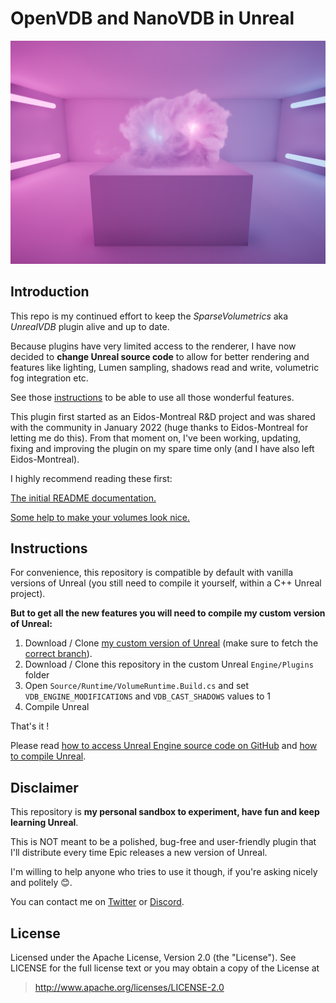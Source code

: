 # OpenVDB and NanoVDB in Unreal

![Bunny_Cover](Resources/VDB_Lumen.png)


## Introduction

This repo is my continued effort to keep the _SparseVolumetrics_ aka _UnrealVDB_ plugin alive and up to date.

Because plugins have very limited access to the renderer, I have now decided to **change Unreal source code** to allow
for better rendering and features like lighting, Lumen sampling, shadows read and write, volumetric fog 
integration etc. 

See those [instructions](#instructions) to be able to use all those wonderful features.

This plugin first started as an Eidos-Montreal R&D project and was shared with the community in January 2022 (huge thanks to Eidos-Montreal for letting me do this). 
From that moment on, I've been working, updating, fixing and improving the plugin on my spare time only 
(and I have also left Eidos-Montreal).

I highly recommend reading these first:

[The initial README documentation.](https://github.com/eidosmontreal/unreal-vdb/blob/main/README.md)

[Some help to make your volumes look nice.](README.md)


## Instructions

For convenience, this repository is compatible by default with vanilla versions of Unreal (you still need to compile it yourself, within a C++ Unreal project).

**But to get all the new features you will need to compile my custom version of Unreal:**


1. Download / Clone [my custom version of Unreal](https://github.com/thilamb/UnrealEngine-Modified) (make sure to fetch the [correct branch](https://github.com/thilamb/UnrealEngine-Modified/tree/5.2)).
2. Download / Clone this repository in the custom Unreal `Engine/Plugins` folder
3. Open `Source/Runtime/VolumeRuntime.Build.cs` and set `VDB_ENGINE_MODIFICATIONS` and `VDB_CAST_SHADOWS` values to 1
4. Compile Unreal

That's it ! 

Please read
[how to access Unreal Engine source code on GitHub](https://www.unrealengine.com/en-US/ue-on-github) 
 and [how to compile Unreal](https://github.com/thilamb/UnrealEngine-Modified/tree/5.2#getting-up-and-running).


## Disclaimer

This repository is **my personal sandbox to experiment, have fun and keep learning Unreal**.

This is NOT meant to be a polished, bug-free and user-friendly plugin that I'll distribute every time Epic releases a new 
version of Unreal. 

I'm willing to help anyone who tries to use it though, if you're asking nicely and politely 😊.

You can contact me on [Twitter](https://twitter.com/LambertTibo) or [Discord](https://discordapp.com/users/thibaultlambert).


## License

Licensed under the Apache License, Version 2.0 (the "License"). See LICENSE for the full license text or you may 
obtain a copy of the License at

> http://www.apache.org/licenses/LICENSE-2.0